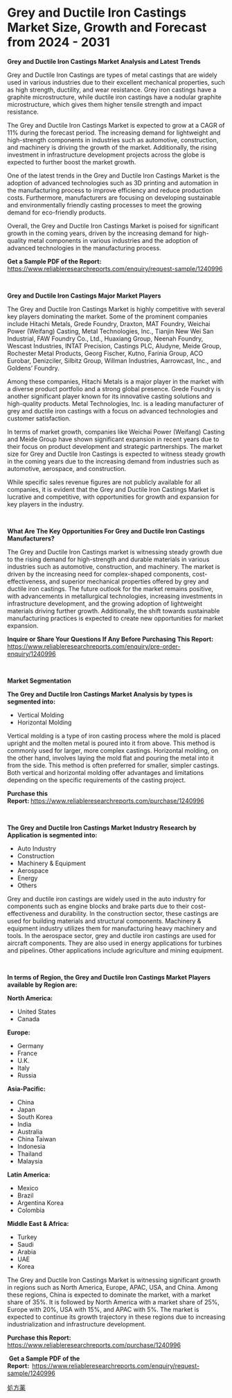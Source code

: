 <p><h1>Grey and Ductile Iron Castings Market Size, Growth and Forecast from 2024 - 2031</h1></p><p><strong>Grey and Ductile Iron Castings Market Analysis and Latest Trends</strong></p>
<p><p>Grey and Ductile Iron Castings are types of metal castings that are widely used in various industries due to their excellent mechanical properties, such as high strength, ductility, and wear resistance. Grey iron castings have a graphite microstructure, while ductile iron castings have a nodular graphite microstructure, which gives them higher tensile strength and impact resistance.</p><p>The Grey and Ductile Iron Castings Market is expected to grow at a CAGR of 11% during the forecast period. The increasing demand for lightweight and high-strength components in industries such as automotive, construction, and machinery is driving the growth of the market. Additionally, the rising investment in infrastructure development projects across the globe is expected to further boost the market growth.</p><p>One of the latest trends in the Grey and Ductile Iron Castings Market is the adoption of advanced technologies such as 3D printing and automation in the manufacturing process to improve efficiency and reduce production costs. Furthermore, manufacturers are focusing on developing sustainable and environmentally friendly casting processes to meet the growing demand for eco-friendly products.</p><p>Overall, the Grey and Ductile Iron Castings Market is poised for significant growth in the coming years, driven by the increasing demand for high-quality metal components in various industries and the adoption of advanced technologies in the manufacturing process.</p></p>
<p><strong>Get a Sample PDF of the Report:&nbsp;</strong> <a href="https://www.reliableresearchreports.com/enquiry/request-sample/1240996">https://www.reliableresearchreports.com/enquiry/request-sample/1240996</a></p>
<p>&nbsp;</p>
<p><strong>Grey and Ductile Iron Castings Major Market Players</strong></p>
<p><p>The Grey and Ductile Iron Castings Market is highly competitive with several key players dominating the market. Some of the prominent companies include Hitachi Metals, Grede Foundry, Draxton, MAT Foundry, Weichai Power (Weifang) Casting, Metal Technologies, Inc., Tianjin New Wei San Industrial, FAW Foundry Co., Ltd., Huaxiang Group, Neenah Foundry, Wescast Industries, INTAT Precision, Castings PLC, Aludyne, Meide Group, Rochester Metal Products, Georg Fischer, Kutno, Farinia Group, ACO Eurobar, Denizciler, Silbitz Group, Willman Industries, Aarrowcast, Inc., and Goldens’ Foundry.</p><p>Among these companies, Hitachi Metals is a major player in the market with a diverse product portfolio and a strong global presence. Grede Foundry is another significant player known for its innovative casting solutions and high-quality products. Metal Technologies, Inc. is a leading manufacturer of grey and ductile iron castings with a focus on advanced technologies and customer satisfaction.</p><p>In terms of market growth, companies like Weichai Power (Weifang) Casting and Meide Group have shown significant expansion in recent years due to their focus on product development and strategic partnerships. The market size for Grey and Ductile Iron Castings is expected to witness steady growth in the coming years due to the increasing demand from industries such as automotive, aerospace, and construction.</p><p>While specific sales revenue figures are not publicly available for all companies, it is evident that the Grey and Ductile Iron Castings Market is lucrative and competitive, with opportunities for growth and expansion for key players in the industry.</p></p>
<p>&nbsp;</p>
<p><strong>What Are The Key Opportunities For Grey and Ductile Iron Castings Manufacturers?</strong></p>
<p><p>The Grey and Ductile Iron Castings market is witnessing steady growth due to the rising demand for high-strength and durable materials in various industries such as automotive, construction, and machinery. The market is driven by the increasing need for complex-shaped components, cost-effectiveness, and superior mechanical properties offered by grey and ductile iron castings. The future outlook for the market remains positive, with advancements in metallurgical technologies, increasing investments in infrastructure development, and the growing adoption of lightweight materials driving further growth. Additionally, the shift towards sustainable manufacturing practices is expected to create new opportunities for market expansion.</p></p>
<p><strong>Inquire or Share Your Questions If Any Before Purchasing This Report:</strong> <a href="https://www.reliableresearchreports.com/enquiry/pre-order-enquiry/1240996">https://www.reliableresearchreports.com/enquiry/pre-order-enquiry/1240996</a></p>
<p>&nbsp;</p>
<p><strong>Market Segmentation</strong></p>
<p><strong>The Grey and Ductile Iron Castings Market Analysis by types is segmented into:</strong></p>
<p><ul><li>Vertical Molding</li><li>Horizontal Molding</li></ul></p>
<p><p>Vertical molding is a type of iron casting process where the mold is placed upright and the molten metal is poured into it from above. This method is commonly used for larger, more complex castings. Horizontal molding, on the other hand, involves laying the mold flat and pouring the metal into it from the side. This method is often preferred for smaller, simpler castings. Both vertical and horizontal molding offer advantages and limitations depending on the specific requirements of the casting project.</p></p>
<p><strong>Purchase this Report:&nbsp;</strong><a href="https://www.reliableresearchreports.com/purchase/1240996">https://www.reliableresearchreports.com/purchase/1240996</a></p>
<p>&nbsp;</p>
<p><strong>The Grey and Ductile Iron Castings Market Industry Research by Application is segmented into:</strong></p>
<p><ul><li>Auto Industry</li><li>Construction</li><li>Machinery & Equipment</li><li>Aerospace</li><li>Energy</li><li>Others</li></ul></p>
<p><p>Grey and ductile iron castings are widely used in the auto industry for components such as engine blocks and brake parts due to their cost-effectiveness and durability. In the construction sector, these castings are used for building materials and structural components. Machinery & equipment industry utilizes them for manufacturing heavy machinery and tools. In the aerospace sector, grey and ductile iron castings are used for aircraft components. They are also used in energy applications for turbines and pipelines. Other applications include agriculture and mining equipment.</p></p>
<p>&nbsp;</p>
<p><strong>In terms of Region, the Grey and Ductile Iron Castings Market Players available by Region are:</strong></p>
<p>
    <p> <strong> North America: </strong>
        <ul>
            <li>United States</li>
            <li>Canada</li>
        </ul>
        </p> 
    <p> <strong> Europe: </strong>
        <ul>
            <li>Germany</li>
            <li>France</li>
            <li>U.K.</li>
            <li>Italy</li>
            <li>Russia</li>
        </ul>
        </p> 
    <p> <strong> Asia-Pacific: </strong>
        <ul>
            <li>China</li>
            <li>Japan</li>
            <li>South Korea</li>
            <li>India</li>
            <li>Australia</li>
            <li>China Taiwan</li>
            <li>Indonesia</li>
            <li>Thailand</li>
            <li>Malaysia</li>
        </ul>
        </p> 
    <p> <strong> Latin America: </strong>
        <ul>
            <li>Mexico</li>
            <li>Brazil</li>
            <li>Argentina Korea</li>
            <li>Colombia</li>
        </ul>
        </p> 
    <p> <strong> Middle East & Africa: </strong>
        <ul>
            <li>Turkey</li>
            <li>Saudi</li>
            <li>Arabia</li>
            <li>UAE</li>
            <li>Korea</li>
        </ul>
    </p>
    </p>
<p><p>The Grey and Ductile Iron Castings Market is witnessing significant growth in regions such as North America, Europe, APAC, USA, and China. Among these regions, China is expected to dominate the market, with a market share of 35%. It is followed by North America with a market share of 25%, Europe with 20%, USA with 15%, and APAC with 5%. The market is expected to continue its growth trajectory in these regions due to increasing industrialization and infrastructure development.</p></p>
<p><strong>Purchase this Report: </strong><a href="https://www.reliableresearchreports.com/purchase/1240996">https://www.reliableresearchreports.com/purchase/1240996</a></p>
<p>&nbsp;<strong>Get a Sample PDF of the Report:&nbsp;&nbsp;</strong><a href="https://www.reliableresearchreports.com/enquiry/request-sample/1240996">https://www.reliableresearchreports.com/enquiry/request-sample/1240996</a></p>
<p><strong></strong></p>
<p><p><a href="https://github.com/mreklxf44233/Market-Research-Report-List-1/blob/main/6113564193324.md">処方薬</a></p></p>